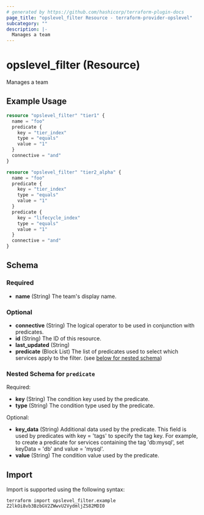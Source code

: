 ```yaml
---
# generated by https://github.com/hashicorp/terraform-plugin-docs
page_title: "opslevel_filter Resource - terraform-provider-opslevel"
subcategory: ""
description: |-
  Manages a team
---
```


# opslevel_filter (Resource)

Manages a team

## Example Usage

```terraform
resource "opslevel_filter" "tier1" {
  name = "foo"
  predicate {
    key = "tier_index"
    type = "equals"
    value = "1"
  }
  connective = "and"
}

resource "opslevel_filter" "tier2_alpha" {
  name = "foo"
  predicate {
    key = "tier_index"
    type = "equals"
    value = "1"
  }
  predicate {
    key = "lifecycle_index"
    type = "equals"
    value = "1"
  }
  connective = "and"
}
```

<!-- schema generated by tfplugindocs -->
## Schema

### Required

- **name** (String) The team's display name.

### Optional

- **connective** (String) The logical operator to be used in conjunction with predicates.
- **id** (String) The ID of this resource.
- **last_updated** (String)
- **predicate** (Block List) The list of predicates used to select which services apply to the filter. (see [below for nested schema](#nestedblock--predicate))

<a id="nestedblock--predicate"></a>
### Nested Schema for `predicate`

Required:

- **key** (String) The condition key used by the predicate.
- **type** (String) The condition type used by the predicate.

Optional:

- **key_data** (String) Additional data used by the predicate. This field is used by predicates with key = 'tags' to specify the tag key. For example, to create a predicate for services containing the tag 'db:mysql', set keyData = 'db' and value = 'mysql'.
- **value** (String) The condition value used by the predicate.

## Import

Import is supported using the following syntax:

```shell
terraform import opslevel_filter.example Z2lkOi8vb3BzbGV2ZWwvU2VydmljZS82MDI0
```
